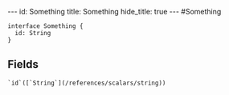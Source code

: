 --- id:
Something
title:
Something
hide_title: true --- #Something

```
interface Something {
  id: String
}
```
  ## Fields
    `id`([`String`](/references/scalars/string))
